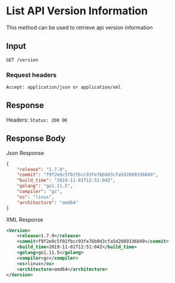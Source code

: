 # List API Version Information
This method can be used to retrieve api version information

## Input

```
GET /version
```

### Request headers

```
Accept: application/json or application/xml
```

## Response
Headers: `Status: 200 OK`

## Response Body

Json Response
```json
{
    "release": "1.7.9",
    "commit": "f9f2e8c5f02fbcc93fe76b0d3cfa5d2089336849",
    "build_time": "2019-11-01T12:51:04Z",
    "golang": "go1.11.5",
    "compiler": "gc",
    "os": "linux",
    "architecture": "amd64"
}
```

XML Response
```xml
<Version>
    <release>1.7.9</release>
    <commit>f9f2e8c5f02fbcc93fe76b0d3cfa5d2089336849</commit>
    <build_time>2019-11-01T12:51:04Z</build_time>
    <golang>go1.11.5</golang>
    <compiler>gc</compiler>
    <os>linux</os>
    <architecture>amd64</architecture>
</Version>
```
